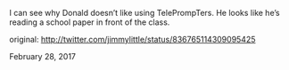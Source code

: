 I can see why Donald doesn’t like using TelePrompTers. He looks like he’s reading a school paper in front of the class. 

original: http://twitter.com/jimmylittle/status/836765114309095425 

February 28, 2017